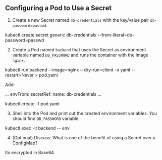 ## Configuring a Pod to Use a Secret

1. Create a new Secret named `db-credentials` with the key/value pair `db-password=passwd`.

kubectl create secret generic db-credentials --from-literal=db-password=passwd

2. Create a Pod named `backend` that uses the Secret as environment variable named `DB_PASSWORD` and runs the container with the image `nginx`.

kubectl run backend --image=nginx --dry-run=client -o yaml --restart=Never > pod.yaml

Add:

...
    envFrom:
        secretRef:
            name: db-credentials
...

kubectl create -f pod.yaml

3. Shell into the Pod and print out the created environment variables. You should find `DB_PASSWORD` variable.

kubectl exec -it backend -- env

4. (Optional) Discuss: What is one of the benefit of using a Secret over a ConfigMap?

Its encrypted in Base64.